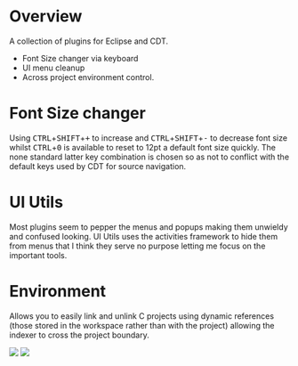 Overview
===============

A collection of plugins for Eclipse and CDT. 
* Font Size changer via keyboard 
* UI menu cleanup
* Across project environment control. 

Font Size changer 
==

Using <kbd>CTRL</kbd>+<kbd>SHIFT</kbd>+<kbd>+</kbd> to increase and <kbd>CTRL</kbd>+<kbd>SHIFT</kbd>+<kbd>-</kbd> to decrease font size whilst <kbd>CTRL</kbd>+<kbd>0</kbd> is available to reset to 12pt a default font size quickly. The none standard latter key combination is chosen so as not to conflict with the default keys used by CDT for source navigation.

UI Utils
==

Most plugins seem to pepper the menus and popups making them unwieldy and confused looking. UI Utils uses the activities framework to hide them from menus that I think they serve no purpose letting me focus on the important tools.


Environment
==

Allows you to easily link and unlink C projects using dynamic references (those stored in the workspace rather than with the project) allowing the indexer to cross the project boundary.

![](https://raw.github.com/ovinn/eclipse-plugins/master/com.vinn.feature.cdt/images/environment.png)
![](https://raw.github.com/ovinn/eclipse-plugins/master/com.vinn.feature.cdt/images/tools.png)
